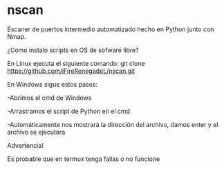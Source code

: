 # nscan
Escaner de puertos intermedio automatizado hecho en Python junto con Nmap.

¿Como instalo scripts en OS de sofware libre?

En Linux ejecuta el siguiente comando: git clone https://github.com/iFireRenegadeL/nscan.git


En Windows sigue estos pasos:

-Abrimos el cmd de Windows

-Arrastramos el script de Python en el cmd

-Automáticamente nos mostrará la dirección del archivo, damos enter y el archivo se ejecutara

Advertencia!

Es probable que en termux tenga fallas o no funcione
